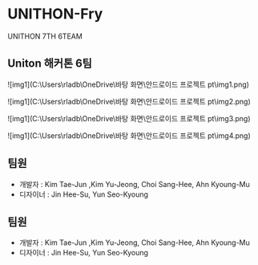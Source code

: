 # UNITHON-Fry
UNITHON 7TH 6TEAM
## Uniton 해커톤 6팀

![img1](C:\Users\rladb\OneDrive\바탕 화면\안드로이드 프로젝트 pt\img1.png)

![img1](C:\Users\rladb\OneDrive\바탕 화면\안드로이드 프로젝트 pt\img2.png)

![img1](C:\Users\rladb\OneDrive\바탕 화면\안드로이드 프로젝트 pt\img3.png)

![img1](C:\Users\rladb\OneDrive\바탕 화면\안드로이드 프로젝트 pt\img4.png)



## 팀원 ##

* 개발자 : Kim Tae-Jun ,Kim Yu-Jeong, Choi Sang-Hee, Ahn Kyoung-Mu
* 디자이너 : Jin Hee-Su, Yun Seo-Kyoung 

## 팀원

* 개발자 : Kim Tae-Jun ,Kim Yu-Jeong, Choi Sang-Hee, Ahn Kyoung-Mu
* 디자이너 : Jin Hee-Su, Yun Seo-Kyoung 
